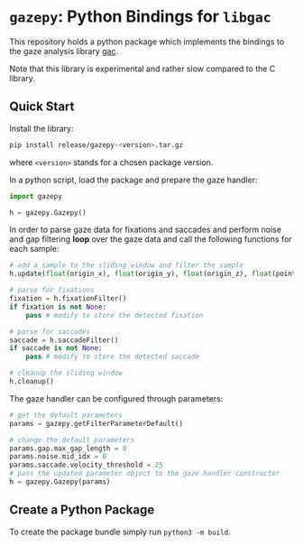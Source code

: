 # `gazepy`: Python Bindings for `libgac`

This repository holds a python package which implements the bindings to the gaze analysis library [gac](http://phhum-a209-cp.unibe.ch:10012/LIB/LIB-gaze_analysis_c).

Note that this library is experimental and rather slow compared to the C library.

## Quick Start

Install the library:
```sh
pip install release/gazepy-<version>.tar.gz
```
where `<version>` stands for a chosen package version.

In a python script, load the package and prepare the gaze handler:

```py
import gazepy

h = gazepy.Gazepy()
```

In order to parse gaze data for fixations and saccades and perform noise and gap filtering **loop** over the gaze data and call the following functions for each sample:
```py
# add a sample to the sliding window and filter the sample
h.update(float(origin_x), float(origin_y), float(origin_z), float(point_x), float(point_y), float(point_z), float(timestamp), int(trial_id), str(label))

# parse for fixations
fixation = h.fixationFilter()
if fixation is not None:
    pass # modify to store the detected fixation

# parse for saccades
saccade = h.saccadeFilter()
if saccade is not None:
    pass # modify to store the detected saccade

# cleanup the sliding window
h.cleanup()
```

The gaze handler can be configured through parameters:

```py
# get the default parameters
params = gazepy.getFilterParameterDefault()

# change the default parameters
params.gap.max_gap_length = 0
params.noise.mid_idx = 0
params.saccade.velocity_threshold = 25
# pass the updated parameter object to the gaze handler constructor
h = gazepy.Gazepy(params)
```

## Create a Python Package

To create the package bundle simply run `python3 -m build`.
